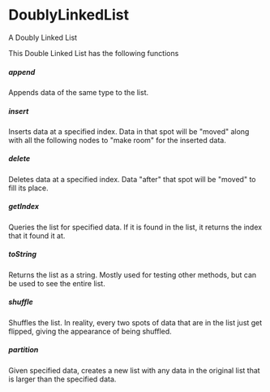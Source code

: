 # DoublyLinkedList
A Doubly Linked List

This Double Linked List has the following functions

##### append
Appends data of the same type to the list.

##### insert
Inserts data at a specified index. Data in that spot will be "moved" along with all the following nodes to "make room" for the inserted data.

##### delete
Deletes data at a specified index. Data "after" that spot will be "moved" to fill its place.

##### getIndex
Queries the list for specified data. If it is found in the list, it returns the index that it found it at.

##### toString
Returns the list as a string. Mostly used for testing other methods, but can be used to see the entire list.

##### shuffle
Shuffles the list. In reality, every two spots of data that are in the list just get flipped, giving the appearance of being shuffled.

##### partition
Given specified data, creates a new list with any data in the original list that is larger than the specified data.
